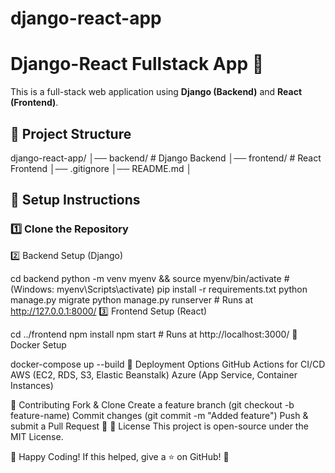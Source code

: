 # django-react-app

# Django-React Fullstack App 🚀

This is a full-stack web application using **Django (Backend)** and **React (Frontend)**.

## 📁 Project Structure
django-react-app/ │── backend/ # Django Backend │── frontend/ # React Frontend │── .gitignore │── README.md │


## 🚀 Setup Instructions

### 1️⃣ Clone the Repository

2️⃣ Backend Setup (Django)

cd backend
python -m venv myenv && source myenv/bin/activate  # (Windows: myenv\Scripts\activate)
pip install -r requirements.txt
python manage.py migrate
python manage.py runserver  # Runs at http://127.0.0.1:8000/
3️⃣ Frontend Setup (React)

cd ../frontend
npm install
npm start  # Runs at http://localhost:3000/
🐳 Docker Setup

docker-compose up --build
🚀 Deployment Options
GitHub Actions for CI/CD
AWS (EC2, RDS, S3, Elastic Beanstalk)
Azure (App Service, Container Instances)

🤝 Contributing
Fork & Clone
Create a feature branch (git checkout -b feature-name)
Commit changes (git commit -m "Added feature")
Push & submit a Pull Request 🚀
📜 License
This project is open-source under the MIT License.

🎉 Happy Coding! If this helped, give a ⭐ on GitHub! 🚀
